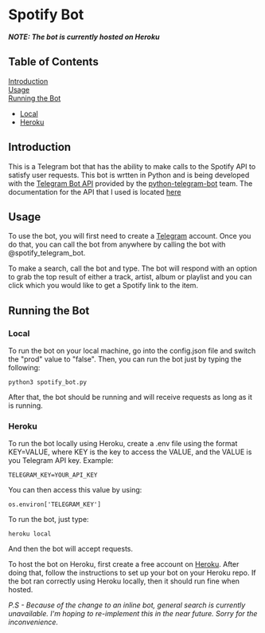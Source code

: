 # Spotify Bot

***NOTE: The bot is currently hosted on Heroku***

## Table of Contents
[Introduction](#intro)  
[Usage](#use)  
[Running the Bot](#run)  
  * [Local](#local)
  * [Heroku](#heroku)

<a id = "intro"></a>
## Introduction
This is a Telegram bot that has the ability to make calls to the Spotify API to satisfy user requests. This bot is wrtten in Python and is being developed with the [Telegram Bot API](https://core.telegram.org/bots/api) provided by the [python-telegram-bot](https://github.com/python-telegram-bot/python-telegram-bot) team. The documentation for the API that I used is located [here](https://python-telegram-bot.org/)

<a id = "use"></a>
## Usage
To use the bot, you will first need to create a [Telegram](https://telegram.org/) account. Once you do that, you can call the bot from anywhere by calling the bot with @spotify_telegram_bot.

To make a search, call the bot and type. The bot will respond with an option to grab the top result of either a track, artist, album or playlist and you can click which you would like to get a Spotify link to the item.

<a id = "run"></a>
## Running the Bot
<a id = "local"></a>
### Local
To run the bot on your local machine, go into the config.json file and switch the "prod" value to "false". Then, you can run the bot just by typing the following:
```
python3 spotify_bot.py
```
After that, the bot should be running and will receive requests as long as it is running.

<a id = "heroku"></a>
### Heroku
To run the bot locally using Heroku, create a .env file using the format KEY=VALUE, where KEY is the key to access the VALUE, and the VALUE is you Telegram API key.
Example:
```
TELEGRAM_KEY=YOUR_API_KEY
```

You can then access this value by using:
```
os.environ['TELEGRAM_KEY']
```
To run the bot, just type:
```
heroku local
```
And then the bot will accept requests.

To host the bot on Heroku, first create a free account on [Heroku](https://www.heroku.com/). After doing that, follow the instructions to set up your bot on your Heroku repo. If the bot ran correctly using Heroku locally, then it should run fine when hosted.

*P.S - Because of the change to an inline bot, general search is currently unavailable. I'm hoping to re-implement this in the near future. Sorry for the inconvenience.*
